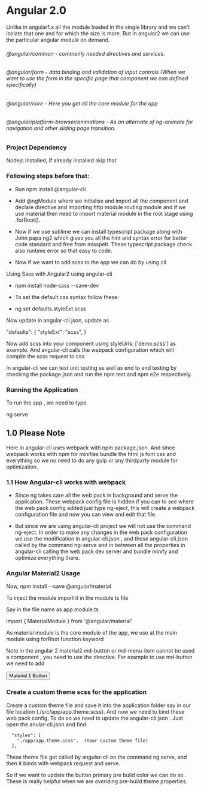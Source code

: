 # Angular 2.0


Unlike in angular1.x all the module loaded in the single library and we can’t isolate that one and for which the size is more. But In angular2 we can use the particular angular module on demand.


###### @angular/common - commonly needed directives and services.

###### @angular/form - data binding and validation of input controls (When we want to use the form in the specific page that component we can defined specifically)

###### @angular/core - Here you get all the core module for the app

###### @angular/platform-browser/animations - As an alternate of ng-animate for navigation and other sliding page transition.


### Project Dependency

Nodejs Installed, if already installed skip that


### Following steps before that: 


* Run npm install @angular-cli

* Add @ngModule where we initialise and import all the component and declare directive and importing http module routing module and if we use material then need to import material module in the root stage using .forRoot(). 


* Now if we use sublime we can install typescript package along with John papa ng2 which gives you all the hint and syntax error for better code standard and free from misspelt. These typescript package check also runtime error so that easy to code.


* Now if we want to add scss to the app we can do by using cli

Using Sass with Angular2 using angular-cli

+ npm install node-sass --save-dev 
 
* To set the default css syntax follow these:

+ ng set defaults.styleExt scss

Now update in angular-cli.json,  update as


"defaults": {
     "styleExt": "scss",
}


Now add scss into your component using styleUrls: ['demo.scss'] as example. And angular-cli calls the webpack configuration which will compile the scss request to css 

In angular-cli we can test unit testing as well as end to end testing by checking the package.json and run the npm test and npm e2e respectively.




### Running the Application

To run the app , we need to type 

ng serve


## 1.0 Please Note

 Here in angular-cli uses webpack with npm package.json. And since webpack works with npm for minifies bundle the html js font css and everything so we no need to do any gulp or any thirdparty module for optimization.

 ### 1.1 How Angular-cli works with webpack

 * Since ng takes care all the web pack in background and serve the application. These webpack config file is hidden if you can to see where the web pack config added just type ng-eject, this will create a webpack configuration file and now you can view and edit that file. 

 * But since we are using angular-cli project we will not use the command ng-eject. 
 In order to make any changes in the web pack configuration we use the modification in angular-cli.json , and these angular-cli.json called by the command ng-serve and in between all the properties in angular-cli calling the web pack dev server and bundle minify and optimize everything there.

### Angular Material2 Usage
Now,  npm install --save @angular/material


To inject the module import it in the module ts file

Say in the file name as app.module.ts

import { MaterialModule } from '@angular/material'

As material module is the core module of the app, we use at the main module using forRoot function keyword

Note in the angular 2 material2 md-button or md-menu-item cannot be used a component , you need to use the directive. For example to use md-button we need to add

<button md-button>Material 1 Button</button>

### Create a custom theme scss for the application

Create a custom theme file and save it into the application folder say in our file location (./src/app/app.theme.scss). And now we need to bind these web pack config. To do so we need to update the angular-cli.json . Just open the anular-cli.json and find:

      "styles": [
        "./app/app.theme.scss".  (Your custom theme file)
      ],


These theme file get called by angular-cli on the command ng serve, and then it binds with webpack request and serve.

So if we want to update the button primary pre build color we can do so . These is really helpful when we are overiding pre-build theme properties.



[logo]: https://www.ag-grid.com/images/angular2.png

